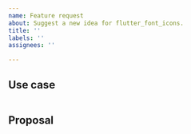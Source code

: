 ```yaml
---
name: Feature request
about: Suggest a new idea for flutter_font_icons.
title: ''
labels: ''
assignees: ''

---
```


<!-- Thank you for using flutter_font_icons!

    If you have some new ideas on flutter_font_icons,
    please submit an issue according to the following steps. We will reply to you immediately
-->


## Use case

<!--
     Please tell us the problem you are running into that led to you wanting
     a new feature.

     Is your feature request related to a problem? Please give a clear and
     concise description of what the problem is.
-->
```
```

## Proposal

<!--
     Briefly but precisely describe what you would like Flutter to be able to do.
     Consider attaching images showing what you are imagining.

-->
```
```
